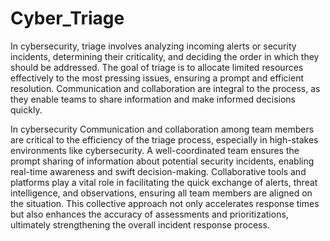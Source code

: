 # Cyber_Triage

In cybersecurity, triage involves analyzing incoming alerts or security incidents, determining their criticality, and deciding the order in which they should be addressed. The goal of triage is to allocate limited resources effectively to the most pressing issues, ensuring a prompt and efficient resolution. Communication and collaboration are integral to the process, as they enable teams to share information and make informed decisions quickly.

In cybersecurity Communication and collaboration among team members are critical to the efficiency of the triage process, especially in high-stakes environments like cybersecurity. A well-coordinated team ensures the prompt sharing of information about potential security incidents, enabling real-time awareness and swift decision-making. Collaborative tools and platforms play a vital role in facilitating the quick exchange of alerts, threat intelligence, and observations, ensuring all team members are aligned on the situation. This collective approach not only accelerates response times but also enhances the accuracy of assessments and prioritizations, ultimately strengthening the overall incident response process.
